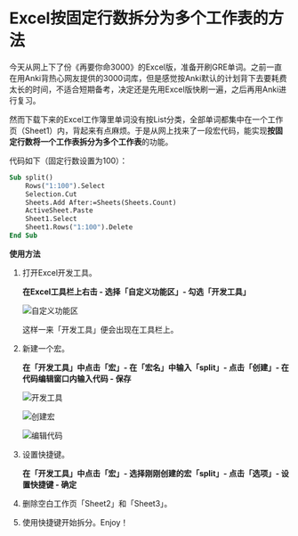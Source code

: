 # Excel按固定行数拆分为多个工作表的方法

今天从网上下了份《再要你命3000》的Excel版，准备开刷GRE单词。之前一直在用Anki背热心网友提供的3000词库，但是感觉按Anki默认的计划背下去要耗费太长的时间，不适合短期备考，决定还是先用Excel版快刷一遍，之后再用Anki进行复习。

然而下载下来的Excel工作簿里单词没有按List分类，全部单词都集中在一个工作页（Sheet1）内，背起来有点麻烦。于是从网上找来了一段宏代码，能实现**按固定行数将一个工作表拆分为多个工作表**的功能。

代码如下（固定行数设置为100）：

```vb
Sub split()
    Rows("1:100").Select
    Selection.Cut
    Sheets.Add After:=Sheets(Sheets.Count)
    ActiveSheet.Paste
    Sheet1.Select
    Sheet1.Rows("1:100").Delete
End Sub
```

**使用方法**

1. 打开Excel开发工具。

   **在Excel工具栏上右击 - 选择「自定义功能区」-  勾选「开发工具」**

   ![自定义功能区](https://raw.githubusercontent.com/Nobiel/Blog/master/images/自定义功能区.png)

   这样一来「开发工具」便会出现在工具栏上。

2. 新建一个宏。

   **在「开发工具」中点击「宏」- 在「宏名」中输入「split」- 点击「创建」- 在代码编辑窗口内输入代码 - 保存**

   ![开发工具](https://raw.githubusercontent.com/Nobiel/Blog/master/images/开发工具.png)

   ![创建宏](https://raw.githubusercontent.com/Nobiel/Blog/master/images/创建宏.png)

   ![编辑代码](https://raw.githubusercontent.com/Nobiel/Blog/master/images/编辑代码.png)

3. 设置快捷键。

   **在「开发工具」中点击「宏」- 选择刚刚创建的宏「split」- 点击「选项」- 设置快捷键 - 确定**

4. 删除空白工作页「Sheet2」和「Sheet3」。

5. 使用快捷键开始拆分。Enjoy！

   

